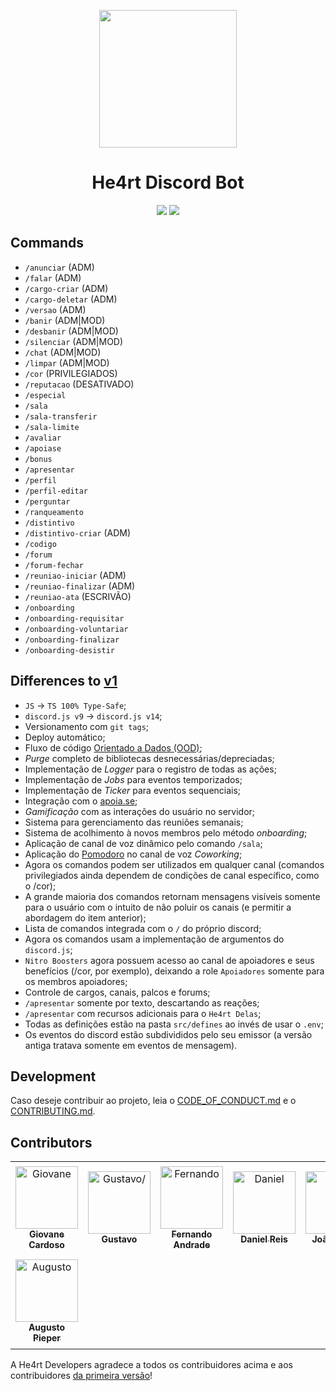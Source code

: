<p align="center">
  <a href="https://discord.gg/he4rt">
    <img src="./.github/logo.png" height="220">
  </a>
</p>

<h1 align="center">
He4rt Discord Bot
</h1>
<p align="center">
  <a href="https://discord.gg/he4rt"><img src="https://img.shields.io/github/package-json/v/he4rt/he4rt-bot-next?color=782BF1&style=for-the-badge"></a>
  <a href="https://discord.gg/he4rt"><img src="https://img.shields.io/github/license/he4rt/he4rt-bot-next?color=A655FF&style=for-the-badge"></a>
<p>

## Commands

- `/anunciar` (ADM)
- `/falar` (ADM)
- `/cargo-criar` (ADM)
- `/cargo-deletar` (ADM)
- `/versao` (ADM)
- `/banir` (ADM|MOD)
- `/desbanir` (ADM|MOD)
- `/silenciar` (ADM|MOD)
- `/chat` (ADM|MOD)
- `/limpar` (ADM|MOD)
- `/cor` (PRIVILEGIADOS)
- `/reputacao` (DESATIVADO)
- `/especial`
- `/sala`
- `/sala-transferir`
- `/sala-limite`
- `/avaliar`
- `/apoiase`
- `/bonus`
- `/apresentar`
- `/perfil`
- `/perfil-editar`
- `/perguntar`
- `/ranqueamento`
- `/distintivo`
- `/distintivo-criar` (ADM)
- `/codigo`
- `/forum`
- `/forum-fechar`
- `/reuniao-iniciar` (ADM)
- `/reuniao-finalizar` (ADM)
- `/reuniao-ata` (ESCRIVÃO)
- `/onboarding`
- `/onboarding-requisitar`
- `/onboarding-voluntariar`
- `/onboarding-finalizar`
- `/onboarding-desistir`

## Differences to [v1](https://github.com/he4rt/He4rt-Bot)

- `JS` -> `TS 100% Type-Safe`;
- `discord.js v9` -> `discord.js v14`;
- Versionamento com `git tags`;
- Deploy automático;
- Fluxo de código [Orientado a Dados (OOD)](https://en.wikipedia.org/wiki/Data-oriented_design);
- _Purge_ completo de bibliotecas desnecessárias/depreciadas;
- Implementação de _Logger_ para o registro de todas as ações;
- Implementação de _Jobs_ para eventos temporizados;
- Implementação de _Ticker_ para eventos sequenciais;
- Integração com o [apoia.se](https://apoia.se/heartdevs);
- _Gamificação_ com as interações do usuário no servidor;
- Sistema para gerenciamento das reuniões semanais;
- Sistema de acolhimento à novos membros pelo método _onboarding_;
- Aplicação de canal de voz dinâmico pelo comando `/sala`;
- Aplicação do [Pomodoro](https://pt.wikipedia.org/wiki/T%C3%A9cnica_pomodoro) no canal de voz _Coworking_;
- Agora os comandos podem ser utilizados em qualquer canal (comandos privilegiados ainda dependem de condições de canal específico, como o /cor);
- A grande maioria dos comandos retornam mensagens visíveis somente para o usuário com o intuito de não poluir os canais (e permitir a abordagem do item anterior);
- Lista de comandos integrada com o `/` do próprio discord;
- Agora os comandos usam a implementação de argumentos do `discord.js`;
- `Nitro Boosters` agora possuem acesso ao canal de apoiadores e seus benefícios (/cor, por exemplo), deixando a role `Apoiadores` somente para os membros apoiadores;
- Controle de cargos, canais, palcos e forums;
- `/apresentar` somente por texto, descartando as reações;
- `/apresentar` com recursos adicionais para o `He4rt Delas`;
- Todas as definições estão na pasta `src/defines` ao invés de usar o `.env`;
- Os eventos do discord estão subdivididos pelo seu emissor (a versão antiga tratava somente em eventos de mensagem).

## Development

Caso deseje contribuir ao projeto, leia o [CODE_OF_CONDUCT.md](./CODE_OF_CONDUCT.md) e o [CONTRIBUTING.md](./CONTRIBUTING.md).

## Contributors

<table>
<tr>
    <td align="center" style="word-wrap: break-word; width: 150.0; height: 150.0">
        <a href=https://github.com/Novout>
            <img src=https://avatars.githubusercontent.com/u/41403842?v=4 width="100;"  alt=Giovane Cardoso/>
            <br />
            <sub style="font-size:14px"><b>Giovane Cardoso</b></sub>
        </a>
    </td>
    <td align="center" style="word-wrap: break-word; width: 150.0; height: 150.0">
        <a href=https://github.com/kjkGustavo>
            <img src=https://avatars.githubusercontent.com/u/47262260?v=4 width="100;"  alt=Gustavo/>
            <br />
            <sub style="font-size:14px"><b>Gustavo</b></sub>
        </a>
    </td>
    <td align="center" style="word-wrap: break-word; width: 150.0; height: 150.0">
        <a href=https://github.com/fernanduandrade>
            <img src=https://avatars.githubusercontent.com/u/58053397?v=4 width="100;"  alt=Fernando Andrade/>
            <br />
            <sub style="font-size:14px"><b>Fernando Andrade</b></sub>
        </a>
    </td>
    <td align="center" style="word-wrap: break-word; width: 150.0; height: 150.0">
        <a href=https://github.com/DanielHe4rt>
            <img src=https://avatars.githubusercontent.com/u/6912596?v=4 width="100;"  alt=Daniel Reis/>
            <br />
            <sub style="font-size:14px"><b>Daniel Reis</b></sub>
        </a>
    </td>
    <td align="center" style="word-wrap: break-word; width: 150.0; height: 150.0">
        <a href=https://github.com/JVictorV>
            <img src=https://avatars.githubusercontent.com/u/40485924?v=4 width="100;"  alt=João Victor/>
            <br />
            <sub style="font-size:14px"><b>João Victor</b></sub>
        </a>
    </td>
    <td align="center" style="word-wrap: break-word; width: 150.0; height: 150.0">
        <a href=https://github.com/P0sseid0n>
            <img src=https://avatars.githubusercontent.com/u/54502007?v=4 width="100;"  alt=Matheus/>
            <br />
            <sub style="font-size:14px"><b>Matheus</b></sub>
        </a>
    </td>
</tr>
<tr>
    <td align="center" style="word-wrap: break-word; width: 150.0; height: 150.0">
        <a href=https://github.com/kkuriboh>
            <img src=https://avatars.githubusercontent.com/u/40146018?v=4 width="100;"  alt=Augusto Pieper/>
            <br />
            <sub style="font-size:14px"><b>Augusto Pieper</b></sub>
        </a>
    </td>
</tr>
</table>

A He4rt Developers agradece a todos os contribuidores acima e aos contribuidores [da primeira versão](https://github.com/he4rt/He4rt-Bot/blob/master/README.md#-contribuidores)!
